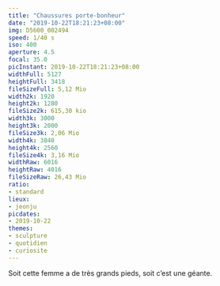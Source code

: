 ```yaml
---
title: "Chaussures porte-bonheur"
date: "2019-10-22T18:21:23+08:00"
img: D5600_002494
speed: 1/40 s
iso: 400
aperture: 4.5
focal: 35.0
picInstant: 2019-10-22T18:21:23+08:00
widthFull: 5127
heightFull: 3418
fileSizeFull: 5,12 Mio
width2k: 1920
height2k: 1280
fileSize2k: 615,30 kio
width3k: 3000
height3k: 2000
fileSize3k: 2,06 Mio
width4k: 3840
height4k: 2560
fileSize4k: 3,16 Mio
widthRaw: 6016
heightRaw: 4016
fileSizeRaw: 26,43 Mio
ratio:
- standard
lieux:
- jeonju
picdates:
- 2019-10-22
themes:
- sculpture
- quotidien
- curiosite
---
```


Soit cette femme a de très grands pieds, soit c’est une géante.